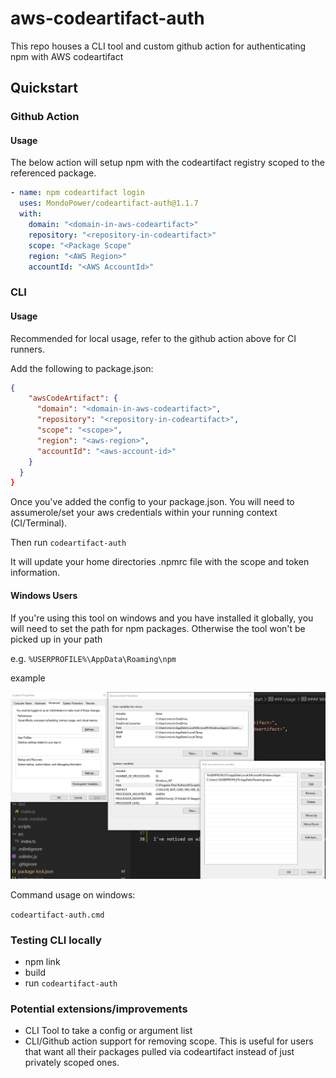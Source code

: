# aws-codeartifact-auth

This repo houses a CLI tool and custom github action for authenticating npm with AWS codeartifact

## Quickstart

### Github Action

#### Usage

The below action will setup npm with the codeartifact registry scoped to the referenced package.

```yaml
- name: npm codeartifact login
  uses: MondoPower/codeartifact-auth@1.1.7
  with:       
    domain: "<domain-in-aws-codeartifact>"
    repository: "<repository-in-codeartifact>"
    scope: "<Package Scope"
    region: "<AWS Region>"
    accountId: "<AWS AccountId>"
```

### CLI

#### Usage

Recommended for local usage, refer to the github action above for CI runners. 

Add the following to package.json:

```json
{
    "awsCodeArtifact": {
      "domain": "<domain-in-aws-codeartifact>",
      "repository": "<repository-in-codeartifact>",
      "scope": "<scope>",
      "region": "<aws-region>",
      "accountId": "<aws-account-id>"
    }
  }
}
```

Once you've added the config to your package.json. You will need to assumerole/set your aws credentials within your running context (CI/Terminal).

Then run ```codeartifact-auth```

It will update your home directories .npmrc file with the scope and token information.

#### Windows Users

If you're using this tool on windows and you have installed it globally, you will need to set the path for npm packages. Otherwise the tool won't be picked up in your path 

e.g. ```%USERPROFILE%\AppData\Roaming\npm```

example

![Image of ](./docs/updating-path-windows.png)

Command usage on windows:

```codeartifact-auth.cmd```


### Testing CLI locally
- npm link
- build
- run ```codeartifact-auth```


### Potential extensions/improvements

- CLI Tool to take a config or argument list
- CLI/Github action support for removing scope. This is useful for users that want all their packages pulled via codeartifact instead of just privately scoped ones.
